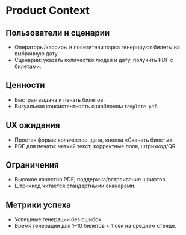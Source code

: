 # Product Context

## Пользователи и сценарии
- Операторы/кассиры и посетители парка генерируют билеты на выбранную дату.
- Сценарий: указать количество людей и дату, получить PDF с билетами.

## Ценности
- Быстрая выдача и печать билетов.
- Визуальная консистентность с шаблоном `template.pdf`.

## UX ожидания
- Простая форма: количество, дата, кнопка «Скачать билеты».
- PDF для печати: четкий текст, корректные поля, штрихкод/QR.

## Ограничения
- Высокое качество PDF; поддержка/встраивание шрифтов.
- Штрихкод читается стандартными сканерами.

## Метрики успеха
- Успешные генерации без ошибок.
- Время генерации для 1–10 билетов < 1 сек на среднем стенде.
